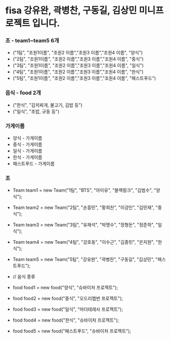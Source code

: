 # fisa 강유완, 곽병찬, 구동길, 김상민 미니프로젝트 입니다.

### 조 - team1~team5 6개
  - ("1팀", "조원1이름", "조원2 이름","조원3 이름","조원4 이름", "양식") 
  - ("2팀", "조원1이름", "조원2 이름","조원3 이름","조원4 이름", "중식") 
  - ("3팀", "조원1이름", "조원2 이름","조원3 이름","조원4 이름", "일식") 
  - ("4팀", "조원1이름", "조원2 이름","조원3 이름","조원4 이름", "한식")
  - ("5팀", "조원1이름", "조원2 이름","조원3 이름","조원4 이름", "패스트푸드") 


### 음식 - food 2개
  - ("한식", "김치찌개, 불고기, 김밥 등")
  - ("일식", "초밥, 규동 등")

### 가게이름
  - 양식 - 가게이름 
  - 중식 - 가게이름
  - 일식 - 가게이름
  - 한식 - 가게이름
  - 패스트푸드 - 가게이름

### 조
  - Team team1 = new Team("1팀", "BTS", "아이유", "블랙핑크", "김범수", "양식");
  - Team team2 = new Team("2팀", "손흥민", "황희찬", "이강인", "김민재", "중식");
  - Team team3 = new Team("3팀", "유재석", "박명수", "정형돈", "정준하", "일식");
  - Team team4 = new Team("4팀", "강호동", "이수근", "김종민", "은지원", "한식");
  - Team team5 = new Team("5팀", "강유완", "곽병찬", "구동길", "김상민", "패스트푸드");
  
  - // 음식 종류
  - food food1 = new food("양식", "슈바이처 프로젝트");
  - food food2 = new food("중식", "오드리햅번 프로젝트");
  - food food3 = new food("일식", "마더테레사 프로젝트");
  - food food4 = new food("한식", "슈바이처 프로젝트");
  - food food5 = new food("패스트푸드", "슈바이처 프로젝트");



